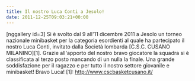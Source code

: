 ```yaml
---
title: Il nostro Luca Conti a Jesolo!
date: 2011-12-25T09:03:21+00:00
---
```

\[nggallery id=3\] Si è svolto dal 9 all'11 dicembre 2011 a Jesolo un torneo nazionale minibasket per la categoria esordienti al quale ha partecipato il nostro Luca Conti, invitato dalla Società lombarda \[C.S.C. CUSANO MILANINO\]\[1\]. Grazie all'apporto del nostro bravo giocatore la squadra si è classificata al terzo posto mancando di un nulla la finale. Una grande soddisfazione per il ragazzo e per tutto il nostro settore giovanile e minibasket! Bravo Luca! \[1\]: http://www.cscbasketcusano.it/